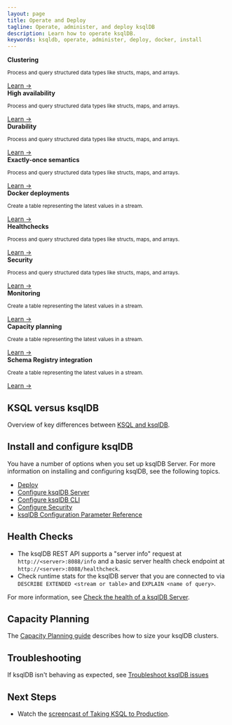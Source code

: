 ```yaml
---
layout: page
title: Operate and Deploy
tagline: Operate, administer, and deploy ksqlDB
description: Learn how to operate ksqlDB.
keywords: ksqldb, operate, administer, deploy, docker, install
---
```


<div class="cards">
  <div class="card operations">
    <strong>Clustering</strong>
    <p class="card-body"><small>Process and query structured data types like structs, maps, and arrays.</small></p>
    <a href="/how-to-guides/query-structured-data">Learn →</a>
  </div>

  <div class="card operations">
    <strong>High availability</strong>
    <p class="card-body"><small>Process and query structured data types like structs, maps, and arrays.</small></p>
    <a href="/how-to-guides/query-structured-data">Learn →</a>
  </div>
</div>

<div class="cards">
  <div class="card operations">
    <strong>Durability</strong>
    <p class="card-body"><small>Process and query structured data types like structs, maps, and arrays.</small></p>
    <a href="/how-to-guides/query-structured-data">Learn →</a>
  </div>

  <div class="card operations">
    <strong>Exactly-once semantics</strong>
    <p class="card-body"><small>Process and query structured data types like structs, maps, and arrays.</small></p>
    <a href="/how-to-guides/query-structured-data">Learn →</a>
  </div>
</div>

<div class="cards">
  <div class="card operations">
    <strong>Docker deployments</strong>
    <p class="card-body"><small>Create a table representing the latest values in a stream.</small></p>
    <a href="/how-to-guides/convert-changelog-to-table">Learn →</a>
  </div>

  <div class="card operations">
    <strong>Healthchecks</strong>
    <p class="card-body"><small>Process and query structured data types like structs, maps, and arrays.</small></p>
    <a href="/how-to-guides/query-structured-data">Learn →</a>
  </div>
</div>

<div class="cards">
  <div class="card operations">
    <strong>Security</strong>
    <p class="card-body"><small>Process and query structured data types like structs, maps, and arrays.</small></p>
    <a href="/how-to-guides/query-structured-data">Learn →</a>
  </div>

  <div class="card operations">
    <strong>Monitoring</strong>
    <p class="card-body"><small>Create a table representing the latest values in a stream.</small></p>
    <a href="/how-to-guides/convert-changelog-to-table">Learn →</a>
  </div>

  <div class="card operations">
    <strong>Capacity planning</strong>
    <p class="card-body"><small>Create a table representing the latest values in a stream.</small></p>
    <a href="/how-to-guides/convert-changelog-to-table">Learn →</a>
  </div>
</div>

<div class="cards">
  <div class="card operations">
    <strong>Schema Registry integration</strong>
    <p class="card-body"><small>Create a table representing the latest values in a stream.</small></p>
    <a href="/how-to-guides/convert-changelog-to-table">Learn →</a>
  </div>
</div>


KSQL versus ksqlDB
--------------------

Overview of key differences between [KSQL and ksqlDB](ksql-vs-ksqldb.md).

Install and configure ksqlDB
----------------------------

You have a number of options when you set up ksqlDB Server. For more
information on installing and configuring ksqlDB, see the following
topics.

- [Deploy](installation/install-ksqldb-with-docker.md)
- [Configure ksqlDB Server](installation/server-config/index.md)
- [Configure ksqlDB CLI](installation/cli-config.md)
- [Configure Security](installation/server-config/security.md)
- [ksqlDB Configuration Parameter Reference](installation/server-config/config-reference.md)

Health Checks
-------------

- The ksqlDB REST API supports a "server info" request at
  `http://<server>:8088/info` and a basic server health check endpoint at
  `http://<server>:8088/healthcheck`.
- Check runtime stats for the ksqlDB server that you are connected to
  via `DESCRIBE EXTENDED <stream or table>` and
  `EXPLAIN <name of query>`.

For more information, see
[Check the health of a ksqlDB Server](installation/check-ksqldb-server-health.md).

Capacity Planning
-----------------

The [Capacity Planning guide](capacity-planning.md)
describes how to size your ksqlDB clusters.

Troubleshooting
---------------

If ksqlDB isn't behaving as expected, see
[Troubleshoot ksqlDB issues](../troubleshoot-ksqldb.md)

Next Steps
----------

- Watch the
  [screencast of Taking KSQL to Production](https://www.youtube.com/embed/f3wV8W_zjwE).
